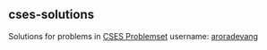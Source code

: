 ## cses-solutions

Solutions for problems in [CSES Problemset](https://cses.fi/problemset/)
username: [aroradevang](https://cses.fi/problemset/user/49895/)
